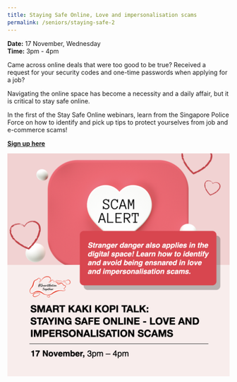 ```yaml
---
title: Staying Safe Online, Love and impersonalisation scams
permalink: /seniors/staying-safe-2
---
```

**Date:** 17 November, Wednesday   
**Time:** 3pm - 4pm

Came across online deals that were too good to be true? Received a request for your security codes and one-time passwords when applying for a job?

Navigating the online space has become a necessity and a daily affair, but it is critical to stay safe online. 

In the first of the Stay Safe Online webinars, learn from the Singapore Police Force on how to identify and pick up tips to protect yourselves from job and e-commerce scams! 


[**Sign up here**](https://zoom.us/webinar/register/9116352171248/WN_B0lznciKRiWk7bdvVP5oJw)

![Alt text for image on Isomer site](/images/sen-nov212.png)
